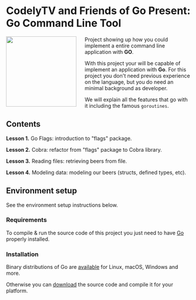 # CodelyTV and Friends of Go Present: Go Command Line Tool

<img src="https://res.cloudinary.com/fogo/image/upload/c_scale,w_192/v1558913673/fogo/blog/fogov3noborder.png" align="left" width="192px" height="192px" />
<img align="left" width="0" height="192px" hspace="10"/>

Project showing up how you could implement a entire command line application with **GO**.

With this project your will be capable of implement an application with **Go**. For this project you don't need previous experience on the language, but you do need an minimal background as developer.

We will explain all the features that go with it including the famous `goroutines`.

## Contents

**Lesson 1.** Go Flags: introduction to "flags" package.

**Lesson 2.** Cobra: refactor from "flags" package to Cobra library.

**Lesson 3.** Reading files: retrieving beers from file.

**Lesson 4.** Modeling data: modeling our beers (structs, defined types, etc).


## Environment setup

See the environment setup instructions below.

### Requirements

To compile & run the source code of this project you just need to have [Go](https://golang.org/) properly installed.

### Installation

Binary distributions of Go are [available](https://golang.org/dl/) for Linux, macOS, Windows and more. 

Otherwise you can [download](https://dl.google.com/go/go1.12.5.src.tar.gz) the source code and compile it for your platform.
